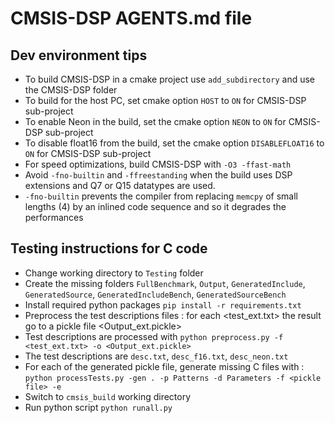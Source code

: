 # CMSIS-DSP AGENTS.md file

## Dev environment tips

- To build CMSIS-DSP in a cmake project use `add_subdirectory` and use the CMSIS-DSP folder 
- To build for the host PC, set cmake option `HOST` to `ON` for CMSIS-DSP sub-project
- To enable Neon in the build, set the cmake option `NEON` to `ON` for CMSIS-DSP sub-project
- To disable float16 from the build, set the cmake option `DISABLEFLOAT16` to `ON` for CMSIS-DSP sub-project
- For speed optimizations, build CMSIS-DSP with `-O3 -ffast-math`
- Avoid `-fno-builtin` and `-ffreestanding` when the build uses DSP extensions and Q7 or Q15 datatypes are used. 
- `-fno-builtin` prevents the compiler from replacing `memcpy` of small lengths (4) by an inlined code sequence and so it degrades the performances

## Testing instructions for C code
- Change working directory to `Testing` folder
- Create the missing folders `FullBenchmark`, `Output`, `GeneratedInclude`, `GeneratedSource`, `GeneratedIncludeBench`, `GeneratedSourceBench`
- Install required python packages `pip install -r requirements.txt`
- Preprocess the test descriptions files : for each <test_ext.txt> the result go to a pickle file <Output_ext.pickle>
- Test descriptions are processed with `python preprocess.py -f <test_ext.txt> -o <Output_ext.pickle>`
- The test descriptions are `desc.txt`, `desc_f16.txt`, `desc_neon.txt`
- For each of the generated pickle file, generate missing C files with : `python processTests.py -gen . -p Patterns -d Parameters -f <pickle file> -e`
- Switch to `cmsis_build` working directory
- Run python script `python runall.py`

